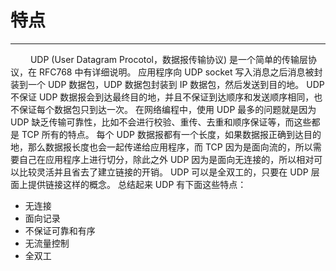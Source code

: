 # 特点
***

&emsp;&emsp;
UDP (User Datagram Procotol，数据报传输协议) 是一个简单的传输层协议，在 RFC768 中有详细说明。
应用程序向 UDP socket 写入消息之后消息被封装到一个 UDP 数据包，UDP 数据包封装到 IP 数据包，然后发送到目的地。
UDP 不保证 UDP 数据报会到达最终目的地，并且不保证到达顺序和发送顺序相同，也不保证每个数据包只到达一次。
在网络编程中，使用 UDP 最多的问题就是因为 UDP 缺乏传输可靠性，比如不会进行校验、重传、去重和顺序保证等，而这些都是 TCP 所有的特点。
每个 UDP 数据报都有一个长度，如果数据报正确到达目的地，那么数据报长度也会一起传递给应用程序，而 TCP 因为是面向流的，所以需要自己在应用程序上进行切分，除此之外 UDP 因为是面向无连接的，所以相对可以比较灵活并且省去了建立链接的开销。
UDP 可以是全双工的，只要在 UDP 层面上提供链接这样的概念。
总结起来 UDP 有下面这些特点：

+ 无连接
+ 面向记录
+ 不保证可靠和有序
+ 无流量控制
+ 全双工